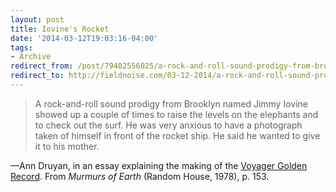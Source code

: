 ```yaml
---
layout: post 
title: Iovine's Rocket
date: '2014-03-12T19:03:16-04:00' 
tags: 
- Archive 
redirect_from: /post/79402556025/a-rock-and-roll-sound-prodigy-from-brooklyn-named/
redirect_to: http://fieldnoise.com/03-12-2014/a-rock-and-roll-sound-prodigy-from-brooklyn-named
---
```


> A rock-and-roll sound prodigy from Brooklyn named Jimmy Iovine showed up a couple of times to raise the levels on the elephants and to check out the surf. He was very anxious to have a photograph taken of himself in front of the rocket ship. He said he wanted to give it to his mother.

—Ann Druyan, in an essay explaining the making of the [Voyager Golden Record](http://voyager.jpl.nasa.gov/spacecraft/goldenrec.html). From *Murmurs of Earth* (Random House, 1978), p. 153.

